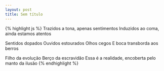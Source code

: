 ```yaml
---
layout: post
title: Sem título 
---
```


{% highlight js %}
Trazidos a tona, apenas sentimentos
Induzidos ao coma, ainda estamos atentos

Sentidos dopados
Ouvidos estourados
Olhos cegos
E boca transborda aos berros

Filho da evolução
Berço da escravidão
Essa é a realidade, encoberta pelo manto da ilusão
{% endhighlight %}
